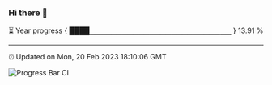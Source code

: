 ### Hi there 👋

⏳ Year progress { ████▁▁▁▁▁▁▁▁▁▁▁▁▁▁▁▁▁▁▁▁▁▁▁▁▁▁ } 13.91 %

---

⏰ Updated on Mon, 20 Feb 2023 18:10:06 GMT

![Progress Bar CI](https://github.com/Shyam-Makwana/GitHub-Actions-Demo/workflows/Progress%20Bar%20CI/badge.svg)
